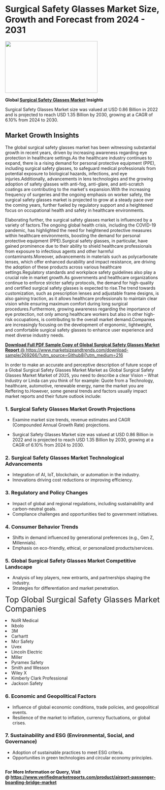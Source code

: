 <H1>Surgical Safety Glasses Market Size, Growth and Forecast from 2024 - 2031</H1><img class="aligncenter size-medium wp-image-584254" src="https://thirdeyenews.in/wp-content/uploads/2024/09/Global-Market-Research-300x168.jpeg" alt="" width="300" height="168" /><p><strong>Global&nbsp;<a href="https://www.marketsizeandtrends.com/download-sample/269266/?utm_source=Github8j?utm_medium=216">Surgical Safety Glasses Market</a> Insights</strong></p><p>Surgical Safety Glasses Market size was valued at USD 0.86 Billion in 2022 and is projected to reach USD 1.35 Billion by 2030, growing at a CAGR of 6.10% from 2024 to 2030.</p><p><h2>Market Growth Insights</h2> <p>The global surgical safety glasses market has been witnessing substantial growth in recent years, driven by increasing awareness regarding eye protection in healthcare settings.As the healthcare industry continues to expand, there is a rising demand for personal protective equipment (PPE), including surgical safety glasses, to safeguard medical professionals from potential exposure to biological hazards, infections, and eye injuries.Additionally, advancements in lens technologies and the growing adoption of safety glasses with anti-fog, anti-glare, and anti-scratch coatings are contributing to the market's expansion.With the increasing frequency of surgeries and the ongoing emphasis on worker safety, the surgical safety glasses market is projected to grow at a steady pace over the coming years, further fueled by regulatory support and a heightened focus on occupational health and safety in healthcare environments.</p> <p><a href="download-link"></a></p> <p>Elaborating further, the surgical safety glasses market is influenced by a variety of factors.The ongoing global health crisis, including the COVID-19 pandemic, has highlighted the need for heightened protective measures within healthcare environments, boosting the demand for personal protective equipment (PPE).Surgical safety glasses, in particular, have gained prominence due to their ability to shield healthcare professionals from exposure to infectious agents and other harmful contaminants.Moreover, advancements in materials such as polycarbonate lenses, which offer enhanced durability and impact resistance, are driving the adoption of these products across various healthcare settings.Regulatory standards and workplace safety guidelines also play a crucial role in market growth.As governments and healthcare organizations continue to enforce stricter safety protocols, the demand for high-quality and certified surgical safety glasses is expected to rise.The trend towards customization, such as prescription lenses and adjustable frame designs, is also gaining traction, as it allows healthcare professionals to maintain clear vision while ensuring maximum comfort during long surgical procedures.Furthermore, growing awareness regarding the importance of eye protection, not only among healthcare workers but also in other high-risk occupations, is contributing to the overall market demand.Companies are increasingly focusing on the development of ergonomic, lightweight, and comfortable surgical safety glasses to enhance user experience and meet diverse industry needs.</p> <p><a href="get-more-link"></p><p><span class=""><strong>Download Full PDF Sample Copy of Global Surgical Safety Glasses Market Report</strong> @ <a href="https://www.marketsizeandtrends.com/download-sample/269266/?utm_source=Github8j?utm_medium=216" target="_blank">https://www.marketsizeandtrends.com/download-sample/269266/?utm_source=Github8j?utm_medium=216</a></span></p><p>In order to make an accurate and perceptive description of future scope of a Global&nbsp;Surgical Safety Glasses Market Market as Global&nbsp;Surgical Safety Glasses Market Market of 2025, you need to describe a clear Vision &ndash; What Industry or Linda can you think of for example: Quote from a Technology, healthcare, automotive, renewable energy, name the market you are Reffering to.However, some general trends and factors usually impact market reports and their future outlook include:</p><h3>1.&nbsp;<strong>Surgical Safety Glasses Market Growth Projections</strong></h3><ul><li>Examine market size trends, revenue estimates and CAGR (Compounded Annual Growth Rate) projections.</li><li><p>Surgical Safety Glasses Market size was valued at USD 0.86 Billion in 2022 and is projected to reach USD 1.35 Billion by 2030, growing at a CAGR of 6.10% from 2024 to 2030.</p></li></ul><h3>2.&nbsp;<strong>Surgical Safety Glasses Market Technological Advancements</strong></h3><ul><li>Integration of AI, IoT, blockchain, or automation in the industry.</li><li>Innovations driving cost reductions or improving efficiency.</li></ul><h3>3.&nbsp;<strong>Regulatory and Policy Changes</strong></h3><ul><li>Impact of global and regional regulations, including sustainability and carbon-neutral goals.</li><li>Compliance challenges and opportunities tied to government initiatives.</li></ul><h3>4.&nbsp;<strong>Consumer Behavior Trends</strong></h3><ul><li>Shifts in demand influenced by generational preferences (e.g., Gen Z, Millennials).</li><li>Emphasis on eco-friendly, ethical, or personalized products/services.</li></ul><h3>5.&nbsp;<strong>Global Surgical Safety Glasses Market Competitive Landscape</strong></h3><ul><li>Analysis of key players, new entrants, and partnerships shaping the industry.</li><li>Strategies for differentiation and market penetration.</li></ul><p data-pm-slice="1 1 []"><span style="color: inherit; font-family: inherit; font-size: 25px;">Top Global Surgical Safety Glasses Market Companies</span></p><div class="" data-test-id=""><p><li>NoIR Medical</li><li> Ikbolo</li><li> 3M</li><li> Carhartt</li><li> Mcr Safety</li><li> Uvex</li><li> Lincoln Electric</li><li> Miller</li><li> Pyramex Safety</li><li> Smith and Wesson</li><li> Wiley X</li><li> Kimberly Clark Professional</li><li> Jackson Safety</li></p></div><h3>6.&nbsp;<strong>Economic and Geopolitical Factors</strong></h3><ul><li>Influence of global economic conditions, trade policies, and geopolitical events.</li><li>Resilience of the market to inflation, currency fluctuations, or global crises.</li></ul><h3>7.&nbsp;<strong>Sustainability and ESG (Environmental, Social, and Governance)</strong></h3><ul><li>Adoption of sustainable practices to meet ESG criteria.</li><li>Opportunities in green technologies and circular economy principles.</li></ul><h2><strong style="font-size: 14px;">For More Information or Query, Visit @&nbsp;</strong><a style="background-color: #ffffff; font-size: 14px;" href="https://www.marketsizeandtrends.com/report/surgical-safety-glasses-market/" target="_blank">https://www.verifiedmarketreports.com/product/airport-passenger-boarding-bridge-market</a></h2>